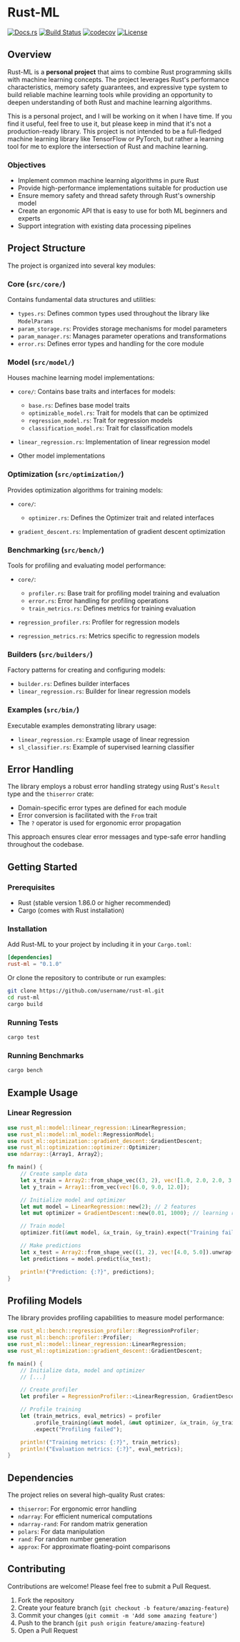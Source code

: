 # Rust-ML

[![Docs.rs](https://docs.rs/rust-ml/badge.svg)](https://docs.rs/rust-ml)
[![Build Status](https://github.com/aarangop/rust-ml/workflows/Run%20Tests/badge.svg)](https://github.com/aarangop/rust-ml/actions?query=workflow%3A%22Run+Tests%22)
[![codecov](https://codecov.io/gh/aarangop/rust-ml/graph/badge.svg?token=CGKZS6ZRUX)](https://codecov.io/gh/aarangop/rust-ml)
[![License](https://img.shields.io/crates/l/rust-ml.svg)](https://github.com/aarangop/rust-ml/blob/main/LICENSE)

## Overview

Rust-ML is a **personal project** that aims to combine Rust programming skills
with machine learning concepts. The project leverages Rust's performance
characteristics, memory safety guarantees, and expressive type system to build
reliable machine learning tools while providing an opportunity to deepen
understanding of both Rust and machine learning algorithms.

This is a personal project, and I will be working on it when I have time. If you
find it useful, feel free to use it, but please keep in mind that it's not a
production-ready library. This project is not intended to be a full-fledged
machine learning library like TensorFlow or PyTorch, but rather a learning tool
for me to explore the intersection of Rust and machine learning.

### Objectives

- Implement common machine learning algorithms in pure Rust
- Provide high-performance implementations suitable for production use
- Ensure memory safety and thread safety through Rust's ownership model
- Create an ergonomic API that is easy to use for both ML beginners and experts
- Support integration with existing data processing pipelines

## Project Structure

The project is organized into several key modules:

### Core (`src/core/`)

Contains fundamental data structures and utilities:

- `types.rs`: Defines common types used throughout the library like
  `ModelParams`
- `param_storage.rs`: Provides storage mechanisms for model parameters
- `param_manager.rs`: Manages parameter operations and transformations
- `error.rs`: Defines error types and handling for the core module

### Model (`src/model/`)

Houses machine learning model implementations:

- `core/`: Contains base traits and interfaces for models:

  - `base.rs`: Defines base model traits
  - `optimizable_model.rs`: Trait for models that can be optimized
  - `regression_model.rs`: Trait for regression models
  - `classification_model.rs`: Trait for classification models

- `linear_regression.rs`: Implementation of linear regression model
- Other model implementations

### Optimization (`src/optimization/`)

Provides optimization algorithms for training models:

- `core/`:

  - `optimizer.rs`: Defines the Optimizer trait and related interfaces

- `gradient_descent.rs`: Implementation of gradient descent optimization

### Benchmarking (`src/bench/`)

Tools for profiling and evaluating model performance:

- `core/`:

  - `profiler.rs`: Base trait for profiling model training and evaluation
  - `error.rs`: Error handling for profiling operations
  - `train_metrics.rs`: Defines metrics for training evaluation

- `regression_profiler.rs`: Profiler for regression models
- `regression_metrics.rs`: Metrics specific to regression models

### Builders (`src/builders/`)

Factory patterns for creating and configuring models:

- `builder.rs`: Defines builder interfaces
- `linear_regression.rs`: Builder for linear regression models

### Examples (`src/bin/`)

Executable examples demonstrating library usage:

- `linear_regression.rs`: Example usage of linear regression
- `sl_classifier.rs`: Example of supervised learning classifier

## Error Handling

The library employs a robust error handling strategy using Rust's `Result` type
and the `thiserror` crate:

- Domain-specific error types are defined for each module
- Error conversion is facilitated with the `From` trait
- The `?` operator is used for ergonomic error propagation

This approach ensures clear error messages and type-safe error handling
throughout the codebase.

## Getting Started

### Prerequisites

- Rust (stable version 1.86.0 or higher recommended)
- Cargo (comes with Rust installation)

### Installation

Add Rust-ML to your project by including it in your `Cargo.toml`:

```toml
[dependencies]
rust-ml = "0.1.0"
```

Or clone the repository to contribute or run examples:

```bash
git clone https://github.com/username/rust-ml.git
cd rust-ml
cargo build
```

### Running Tests

```bash
cargo test
```

### Running Benchmarks

```bash
cargo bench
```

## Example Usage

### Linear Regression

```rust
use rust_ml::model::linear_regression::LinearRegression;
use rust_ml::model::ml_model::RegressionModel;
use rust_ml::optimization::gradient_descent::GradientDescent;
use rust_ml::optimization::optimizer::Optimizer;
use ndarray::{Array1, Array2};

fn main() {
    // Create sample data
    let x_train = Array2::from_shape_vec((3, 2), vec![1.0, 2.0, 2.0, 3.0, 3.0, 4.0]).unwrap();
    let y_train = Array1::from_vec(vec![6.0, 9.0, 12.0]);

    // Initialize model and optimizer
    let mut model = LinearRegression::new(2); // 2 features
    let mut optimizer = GradientDescent::new(0.01, 1000); // learning rate and iterations

    // Train model
    optimizer.fit(&mut model, &x_train, &y_train).expect("Training failed");

    // Make predictions
    let x_test = Array2::from_shape_vec((1, 2), vec![4.0, 5.0]).unwrap();
    let predictions = model.predict(&x_test);

    println!("Prediction: {:?}", predictions);
}
```

## Profiling Models

The library provides profiling capabilities to measure model performance:

```rust
use rust_ml::bench::regression_profiler::RegressionProfiler;
use rust_ml::bench::profiler::Profiler;
use rust_ml::model::linear_regression::LinearRegression;
use rust_ml::optimization::gradient_descent::GradientDescent;

fn main() {
    // Initialize data, model and optimizer
    // [...]

    // Create profiler
    let profiler = RegressionProfiler::<LinearRegression, GradientDescent, _, _>::new();

    // Profile training
    let (train_metrics, eval_metrics) = profiler
        .profile_training(&mut model, &mut optimizer, &x_train, &y_train)
        .expect("Profiling failed");

    println!("Training metrics: {:?}", train_metrics);
    println!("Evaluation metrics: {:?}", eval_metrics);
}
```

## Dependencies

The project relies on several high-quality Rust crates:

- `thiserror`: For ergonomic error handling
- `ndarray`: For efficient numerical computations
- `ndarray-rand`: For random matrix generation
- `polars`: For data manipulation
- `rand`: For random number generation
- `approx`: For approximate floating-point comparisons

## Contributing

Contributions are welcome! Please feel free to submit a Pull Request.

1. Fork the repository
2. Create your feature branch (`git checkout -b feature/amazing-feature`)
3. Commit your changes (`git commit -m 'Add some amazing feature'`)
4. Push to the branch (`git push origin feature/amazing-feature`)
5. Open a Pull Request
